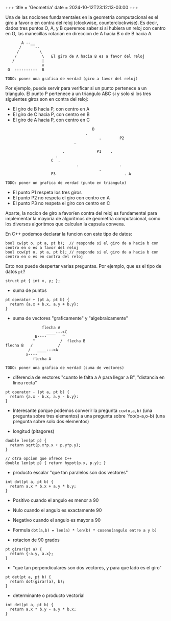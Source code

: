 +++
title = 'Geometria'
date = 2024-10-12T23:12:13-03:00
+++

Una de las nociones fundamentales en la geometria computacional es el giro a favor o en contra del reloj (clockwise, counterclockwise). Es decir, dados tres puntos O, A, y B queremos saber si si hubiera un reloj con centro en O, las manecillas rotarian en direccion de A hacia B o de B hacia A.

```
       A --__
      /      --
     /         \
    /           \   El giro de A hacia B es a favor del reloj
   /            |
                v
 O  ----------  B

TODO: poner una grafica de verdad (giro a favor del reloj)
```

Por ejemplo, puede servir para verificar si un punto pertenece a un triangulo. El punto P pertenece a un triangulo ABC si y solo si los tres siguientes giros son en contra del reloj: 

- El giro de B hacia P, con centro en A
- El giro de C hacia P, con centro en B
- El giro de A hacia P, con centro en C

```
                                      B                                         
                                   .                                            
                                         .        P2                            
                              .                                                 
                                                                                
                         .              P1    .                                 
                      .                                                         
                    C  .                                                        
                               .                  .                             
                                         .                                      
                    P3                              . A                         

TODO: poner un grafica de verdad (punto en triangulo)
```

- El punto P1 respeta los tres giros
- El punto P2 no respeta el giro con centro en A
- El punto P3 no respeta el giro con centro en C

Aparte, la nocion de giro a favor/en contra del reloj es fundamental para implementar la mayoria de algoritmos de geometria computacional, como los diversos algoritmos que calculan la capsula convexa.

En C++ podemos declarar la funcion con este tipo de datos:

```
bool cw(pt o, pt a, pt b);  // responde si el giro de a hacia b con centro en o es a favor del reloj
bool ccw(pt o, pt a, pt b); // responde si el giro de a hacia b con centro en o es en contra del reloj
```

Esto nos puede despertar varias preguntas. Por ejemplo, que es el tipo de datos `pt`?

```
struct pt { int x, y; };
```

- suma de puntos

```
pt operator + (pt a, pt b) {
  return {a.x + b.x, a.y + b.y}:
}
```

- suma de vectores "graficamente" y "algebraicamente"

```
                flecha A
                  ____--->C
             B----       ^
            ^           /  flecha B
flecha B   /           /
          /   ____--->A
         x----           
            flecha A

TODO: poner una grafica de verdad (suma de vectores)
```

- diferencia de vectores "cuanto le falta a A para llegar a B", "distancia en linea recta"

```
pt operator - (pt a, pt b) {
  return {a.x - b.x, a.y - b.y}:
}
```

- Interesante porque podemos converir la pregunta `ccw(o,a,b)` (una pregunta sobre tres elementos) a una pregunta sobre `foo(o-a,o-b) (una pregunta sobre solo dos elementos)

- longitud (pitagores)

```
double len(pt p) {
  return sqrt(p.x*p.x + p.y*p.y);
}

// otra opcion que ofrece C++
double len(pt p) { return hypot(p.x, p.y); }
```

- producto escalar "que tan paralelos son dos vectores"

```
int dot(pt a, pt b) {
  return a.x * b.x + a.y * b.y;
}
```

- Positivo cuando el angulo es menor a 90
- Nulo cuando el angulo es exactamente 90
- Negativo cuando el angulo es mayor a 90

- Formula `dot(a,b) = len(a) * len(b) * coseno(angulo entre a y b)`

- rotacion de 90 grados

```
pt girar(pt a) {
  return {-a.y, a.x};
}
```

- "que tan perpendiculares son dos vectores, y para que lado es el giro"

```
pt det(pt a, pt b) {
  return dot(girar(a), b);
}
```

- determinante o producto vectorial

```
int det(pt a, pt b) {
  return a.x * b.y - a.y * b.x;
}
```
